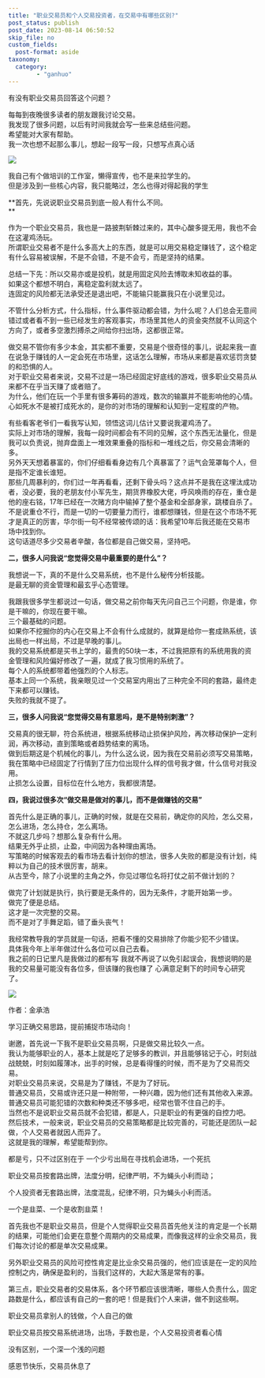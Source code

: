 ```yaml
---
title: "职业交易员和个人交易投资者，在交易中有哪些区别?"
post_status: publish
post_date: 2023-08-14 06:50:52
skip_file: no
custom_fields: 
  post-format: aside
taxonomy:
  category:
        - "ganhuo"
---
```


有没有职业交易员回答这个问题？

每每到夜晚很多读者的朋友跟我讨论交易。  
我发现了很多问题，以后有时间我就会写一些来总结些问题。  
希望能对大家有帮助。  
我一次也想不起那么事儿，想起一段写一段，只想写点真心话

![](https://cdn.fendou.la/funstoutiao/2020/11/043904385.jpg)

我自己有个做培训的工作室，懒得宣传，也不是来拉学生的。  
但是涉及到一些核心内容，我只能略过，怎么也得对得起我的学生

**首先，先说说职业交易员到底一般人有什么不同。  
**

作为一个职业交易员，我也是一路披荆斩棘过来的，其中心酸多提无用，我也不会在这灌鸡汤玩。  
所谓职业交易者不是什么多高大上的东西，就是可以用交易稳定赚钱了，这个稳定有什么容易被误解，不是不会错，不是不会亏，而是坚持的结果。

总结一下先：所以交易亦或是投机，就是用固定风险去博取未知收益的事。  
如果这个都想不明白，离稳定盈利就太远了。  
连固定的风险都无法承受还是退出吧，不能输只能赢我只在小说里见过。

不管什么分析方式，什么指标，什么事件驱动都会错，为什么呢？人们总会无意间错过或者看不到一些已经发生的客观事实，市场里其他人的资金突然就不认同这个方向了，或者多空激烈搏杀之间给你扫出场，这都很正常。

做交易不管你有多少本金，其实都不重要，交易是个很奇怪的事儿，说起来我一直在说急于赚钱的人一定会死在市场里，这话怎么理解，市场从来都是喜欢惩罚贪婪的和恐惧的人。  
对于职业交易者来说，交易不过是一场已经固定好底线的游戏，很多职业交易员从来都不在乎当天赚了或者赔了。  
为什么，他们在玩一个手里有很多筹码的游戏，数次的输赢并不能影响他的心情。  
心如死水不是被打成死水的，是你的对市场的理解和认知到一定程度的产物。

有些看客老爷们一看我写认知，领悟这词儿估计又要说我灌鸡汤了。  
实际上对市场的理解，我每一段时间都会有不同的见解，这个东西无法量化，但是我可以负责说，抛弃盘面上一堆效果重叠的指标和一堆线之后，你交易会清晰的多。  
另外天天想着暴富的，你们仔细看看身边有几个真暴富了？运气会笼罩每个人，但是指不定谁长谁短。  
那些几周暴利的，你们过一年再看看，还剩下骨头吗？这点并不是我在这埋汰成功者，没必要，我的老朋友付小军先生，期货界橡胶大佬，呼风唤雨的存在，重仓是他的座右铭，17年已经在一次赌方向中输掉了整个基金和全部身家，跳楼自杀了。  
不是说重仓不行，而是一切的一切要量力而行，谁都想赚钱，但是在这个市场不死才是真正的厉害，华尔街一句不经常被传颂的话：我希望10年后我还能在交易市场中找到你。  
这句话道尽多少交易者辛酸，各位都是自己做交易，坚持吧。

**二，很多人问我说“您觉得交易中最重要的是什么”？**

我想说一下，真的不是什么交易系统，也不是什么秘传分析技能。  
是最无聊的资金管理和最玄乎心态管理。

我跟我很多学生都说过一句话，做交易之前你每天先问自己三个问题，你是谁，你是干嘛的，你现在要干嘛。  
三个最基础的问题。  
如果你不挖掘你的内心在交易上不会有什么成就的，就算是给你一套成熟系统，该出局也一样出局，不过是早晚的事儿。  
我的交易系统都是买书上学的，最贵的50块一本，不过我把原有的系统用我的资金管理和风险偏好修改了一遍，就成了我习惯用的系统了。  
每个人的系统都带着他强烈的个人标志。  
基本上同一个系统，我亲眼见过一个交易室内用出了三种完全不同的套路，最终走下来都可以赚钱。  
失败的我就不提了。

**三，很多人问我说“您觉得交易有意思吗，是不是特别刺激”？**

交易真的很无聊，符合系统进，根据系统移动止损保护风险，再次移动保护一定利润，再次移动，直到策略或者趋势结束的离场。  
做到后期这是个机械化的事儿，为什么这么说，因为我在交易前必须写交易策略，我在策略中已经固定了行情到了压力位出现什么样的信号我才做，什么信号对我没用。  
止损怎么设置，目标位在什么地方，我都很清楚。

**四，我说过很多次“做交易是做对的事儿，而不是做赚钱的交易”**

首先什么是正确的事儿，正确的时候，就是在交易前，确定你的风险，怎么交易，怎么进场，怎么持仓，怎么离场。  
不就这几步吗？想那么复杂有什么用。  
结果无外乎止损，止盈，中间因为各种理由离场。  
写策略的时候客观去的看市场去看计划你的想法，很多人失败的都是没有计划，纯粹以为自己的技术很厉害，胡来。  
从古至今，除了小说里的主角之外，你见过哪位名将打仗之前不做计划的？

做完了计划就是执行，执行要是无条件的，因为无条件，才能开始第一步。  
做完了便是总结。  
这才是一次完整的交易。  
而不是对了手舞足蹈，错了垂头丧气！

我经常教导我的学员就是一句话，把看不懂的交易排除了你能少犯不少错误。  
具体我今年上半年做过什么各位可以自己去看。  
我之前的日记里凡是我做过的都有写 我就不再说了以免引起误会，我想说明的是我的交易量可能没有各位多，但该赚的我也赚了 心满意足剩下的时间专心研究了。

![](https://cdn.fendou.la/funstoutiao/2020/11/043934947.jpg)

作者：金承浩

学习正确交易思路，提前捕捉市场动向！

谢邀，首先说一下我不是职业交易员啊，只是做交易比较久一点。  
我认为能够职业的人，基本上就是吃了足够多的教训，并且能够铭记于心，时刻战战兢兢，时刻如履薄冰，出手的时候，总是看得懂的时候，而不是为了交易而交易。  
对职业交易员来说，交易是为了赚钱，不是为了好玩。  
普通交易员，交易或许还只是一种附带，一种兴趣，因为他们还有其他收入来源。  
普通交易员可能犯错的次数和种类还不够多吧，经常也管不住自己的手。  
当然也不是说职业交易员就不会犯错，都是人，只是职业的有更强的自控力吧。  
然后技术，一般来说，职业交易员的交易策略都是比较完善的，可能还是团队一起做，个人交易者就因人而异了。  
这就是我的理解，希望能帮到你。

都是亏，只不过区别在于 一个少亏出局在寻找机会进场，一个死抗

职业交易员按套路出牌，法度分明，纪律严明，不为蝇头小利而动；

个人投资者无套路出牌，法度混乱，纪律不明，只为蝇头小利而活。

一个是韭菜、一个是收割韭菜！

首先我也不是职业交易员，但是个人觉得职业交易员首先他关注的肯定是一个长期的结果，可能他们会更在意整个周期内的交易成果，而像我这样的业余交易员，我们每次讨论的都是单次交易成果。

另外职业交易员的风险可控性肯定是比业余交易员强的，他们应该是在一定的风险控制之内，确保是盈利的，当我们这样的，大起大落是常有的事。

第三点，职业交易者的交易体系，各个环节都应该很清晰，哪些人负责什么，固定路数是什么，都应该有自己的一套的吧！但是我们个人来讲，做不到这些啊。

职业交易员拿别人的钱做，个人自己的做

职业交易员按交易系统进场，出场，手数也是，个人交易投资者看心情

没有区别，一个深一个浅的问题

感恩节快乐，交易员休息了
